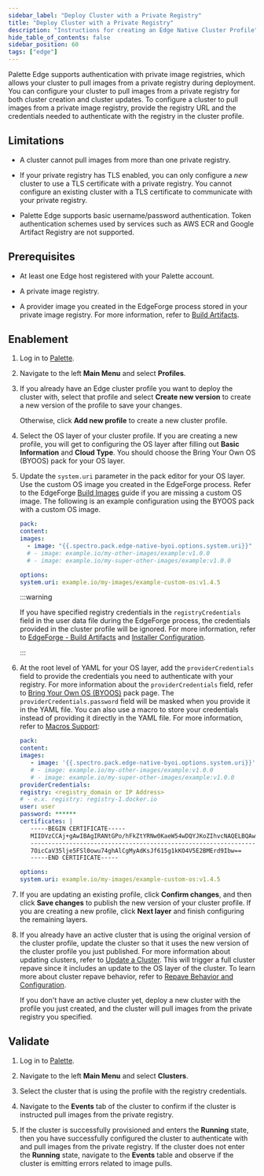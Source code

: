```yaml
---
sidebar_label: "Deploy Cluster with a Private Registry"
title: "Deploy Cluster with a Private Registry"
description: "Instructions for creating an Edge Native Cluster Profile"
hide_table_of_contents: false
sidebar_position: 60
tags: ["edge"]
---
```


Palette Edge supports authentication with private image registries, which allows your cluster to pull images from a
private registry during deployment. You can configure your cluster to pull images from a private registry for both
cluster creation and cluster updates. To configure a cluster to pull images from a private image registry, provide the
registry URL and the credentials needed to authenticate with the registry in the cluster profile.

## Limitations

- A cluster cannot pull images from more than one private registry.

- If your private registry has TLS enabled, you can only configure a _new_ cluster to use a TLS certificate with a
  private registry. You cannot configure an existing cluster with a TLS certificate to communicate with your private
  registry.

- Palette Edge supports basic username/password authentication. Token authentication schemes used by services such as
  AWS ECR and Google Artifact Registry are not supported.

## Prerequisites

- At least one Edge host registered with your Palette account.

- A private image registry.

- A provider image you created in the EdgeForge process stored in your private image registry. For more information,
  refer to [Build Artifacts](../edgeforge-workflow/palette-canvos/palette-canvos.md).

## Enablement

1. Log in to [Palette](https://console.spectrocloud.com).

2. Navigate to the left **Main Menu** and select **Profiles**.

3. If you already have an Edge cluster profile you want to deploy the cluster with, select that profile and select
   **Create new version** to create a new version of the profile to save your changes.

   Otherwise, click **Add new profile** to create a new cluster profile.

4. Select the OS layer of your cluster profile. If you are creating a new profile, you will get to configuring the OS
   layer after filling out **Basic Information** and **Cloud Type**. You should choose the Bring Your Own OS (BYOOS)
   pack for your OS layer.

5. Update the `system.uri` parameter in the pack editor for your OS layer. Use the custom OS image you created in the
   EdgeForge process. Refer to the EdgeForge [Build Images](../edgeforge-workflow/palette-canvos/palette-canvos.md)
   guide if you are missing a custom OS image. The following is an example configuration using the BYOOS pack with a
   custom OS image.

   ```yaml
   pack:
   content:
   images:
     - image: "{{.spectro.pack.edge-native-byoi.options.system.uri}}"
     # - image: example.io/my-other-images/example:v1.0.0
     # - image: example.io/my-super-other-images/example:v1.0.0

   options:
   system.uri: example.io/my-images/example-custom-os:v1.4.5
   ```

   :::warning

   If you have specified registry credentials in the `registryCredentials` field in the user data file during the
   EdgeForge process, the credentials provided in the cluster profile will be ignored. For more information, refer to
   [EdgeForge - Build Artifacts](../edgeforge-workflow/palette-canvos/palette-canvos.md) and
   [Installer Configuration](../edge-configuration/installer-reference.md#external-registry).

   :::

6. At the root level of YAML for your OS layer, add the `providerCredentials` field to provide the credentials you need
   to authenticate with your registry. For more information about the `providerCredentials` field, refer to
   [Bring Your Own OS (BYOOS)](../../../integrations/byoos.md) pack page. The `providerCredentials.password` field will
   be masked when you provide it in the YAML file. You can also use a macro to store your credentials instead of
   providing it directly in the YAML file. For more information, refer to
   [Macros Support](../../cluster-management/macros.md):

   ```yaml {7-16}
   pack:
   content:
   images:
      - image: '{{.spectro.pack.edge-native-byoi.options.system.uri}}'
      # - image: example.io/my-other-images/example:v1.0.0
      # - image: example.io/my-super-other-images/example:v1.0.0
   providerCredentials:
   registry: <registry_domain or IP Address>
   # - e.x. registry: registry-1.docker.io
   user: user
   password: ******
   certificates: |
      -----BEGIN CERTIFICATE-----
      MIIDVzCCAj+gAwIBAgIRANtGPo/hFkZtYRNw0KaeW54wDQYJKoZIhvcNAQELBQAw
      ----------------------------------------------------------------
      7OicCaV35lje5FSl0owu74ghAlCgMyAdKsJf615g1kKO4V5E2BMErd9Ibw==
      -----END CERTIFICATE-----

   options:
   system.uri: example.io/my-images/example-custom-os:v1.4.5
   ```

7. If you are updating an existing profile, click **Confirm changes**, and then click **Save changes** to publish the
   new version of your cluster profile. If you are creating a new profile, click **Next layer** and finish configuring
   the remaining layers.

8. If you already have an active cluster that is using the original version of the cluster profile, update the cluster
   so that it uses the new version of the cluster profile you just published. For more information about updating
   clusters, refer to [Update a Cluster](../../cluster-management/cluster-updates.md). This will trigger a full cluster
   repave since it includes an update to the OS layer of the cluster. To learn more about cluster repave behavior, refer
   to [Repave Behavior and Configuration](../../cluster-management/node-pool.md#repave-behavior-and-configuration).

   If you don't have an active cluster yet, deploy a new cluster with the profile you just created, and the cluster will
   pull images from the private registry you specified.

## Validate

1. Log in to [Palette](https://console.spectrocloud.com).

2. Navigate to the left **Main Menu** and select **Clusters**.

3. Select the cluster that is using the profile with the registry credentials.

4. Navigate to the **Events** tab of the cluster to confirm if the cluster is instructed pull images from the private
   registry.

5. If the cluster is successfully provisioned and enters the **Running** state, then you have successfully configured
   the cluster to authenticate with and pull images from the private registry. If the cluster does not enter the
   **Running** state, navigate to the **Events** table and observe if the cluster is emitting errors related to image
   pulls.
